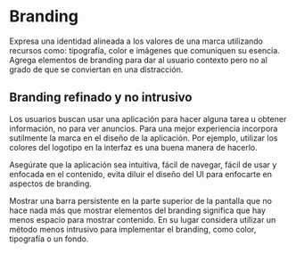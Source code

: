 # Branding

Expresa una identidad alineada a los valores de una marca utilizando recursos como: tipografía, color e imágenes que comuniquen su esencia. Agrega elementos de branding para dar al usuario contexto pero no al grado de que se conviertan en una distracción.

## Branding refinado y no intrusivo

Los usuarios buscan usar una aplicación para hacer alguna tarea u obtener información, no para ver anuncios. Para una mejor experiencia incorpora sutilmente la marca en el diseño de la aplicación. Por ejemplo, utilizar los colores del logotipo en la interfaz es una buena manera de hacerlo.

Asegúrate que la aplicación sea intuitiva, fácil de navegar, fácil de usar y enfocada en el contenido, evita diluir el diseño del UI para enfocarte en aspectos de branding.

Mostrar una barra persistente en la parte superior de la pantalla que no hace nada más que mostrar elementos del branding significa que hay menos espacio para mostrar contenido. En su lugar considera utilizar un método menos intrusivo para implementar el branding, como color, tipografía o un fondo.